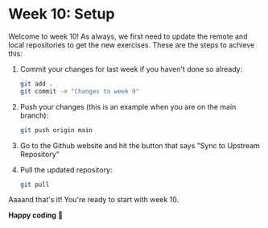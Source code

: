 # Week 10: Setup

Welcome to week 10! As always, we first need to update the remote and local repositories to get the new exercises. These are the steps to achieve this:

1. Commit your changes for last week if you haven't done so already:

    ```bash
    git add .
    git commit -m "Changes to week 9"
    ```

2. Push your changes (this is an example when you are on the main branch):

    ```bash
    git push origin main
    ```

3. Go to the Github website and hit the button that says "Sync to Upstream Repository"
4. Pull the updated repository:

    ```bash
    git pull
    ```

Aaaand that's it! You're ready to start with week 10.

**Happy coding** :star_struck: